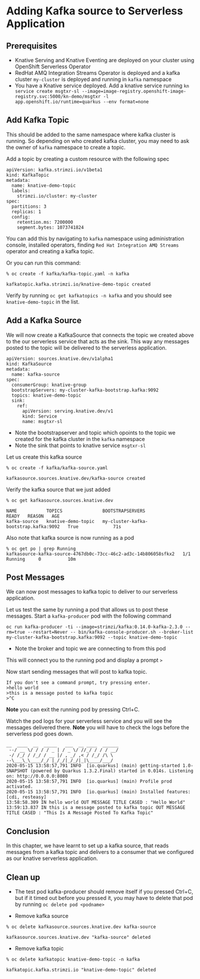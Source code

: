 # Adding Kafka source to Serverless Application

## Prerequisites
* Knative Serving and Knative Eventing are deployed on your cluster using OpenShift Serverless Operator
* RedHat AMQ Integration Streams Operator is deployed and a kafka cluster `my-cluster` is deployed and running in `kafka` namespace
* You have a Knative service deployed. Add a knative service running `kn service create msgtxr-sl --image=image-registry.openshift-image-registry.svc:5000/kn-demo/msgtxr -l app.openshift.io/runtime=quarkus --env format=none`
  

## Add Kafka Topic

This should be added to the same namespace where kafka cluster is running. So depending on who created kafka cluster, you may need to ask the owner of `kafka` namespace to create a topic.

Add a topic by creating a custom resource with the following spec

```
apiVersion: kafka.strimzi.io/v1beta1
kind: KafkaTopic
metadata:
  name: knative-demo-topic
  labels:
    strimzi.io/cluster: my-cluster
spec:
  partitions: 3
  replicas: 1
  config:
    retention.ms: 7200000
    segment.bytes: 1073741824
```
You can add this by navigating to `kafka` namespace using administration console, installed operators, finding `Red Hat Integration AMQ Streams` operator and creating a kafka topic.

Or you can run this command:

```
% oc create -f kafka/kafka-topic.yaml -n kafka

kafkatopic.kafka.strimzi.io/knative-demo-topic created
```
Verify by running `oc get kafkatopics -n kafka` and you should see `knative-demo-topic` in the list.

## Add a Kafka Source

We will now create a KafkaSource that connects the topic we created above to the our serverless service that acts as the sink. This way any messages posted to the topic will be delivered to the serverless application.

```
apiVersion: sources.knative.dev/v1alpha1
kind: KafkaSource
metadata:
  name: kafka-source
spec:
  consumerGroup: knative-group
  bootstrapServers: my-cluster-kafka-bootstrap.kafka:9092 
  topics: knative-demo-topic
  sink:
    ref:
      apiVersion: serving.knative.dev/v1
      kind: Service
      name: msgtxr-sl
```

* Note the bootstrapserver and topic which opoints to the topic we created for the kafka cluster in the `kafka` namespace
* Note the sink that points to knative service `msgtxr-sl`

Let us create this kafka source

```
% oc create -f kafka/kafka-source.yaml

kafkasource.sources.knative.dev/kafka-source created
```

Verify the kafka source that we just added
```
% oc get kafkasource.sources.knative.dev

NAME           TOPICS               BOOTSTRAPSERVERS                        READY   REASON   AGE
kafka-source   knative-demo-topic   my-cluster-kafka-bootstrap.kafka:9092   True             71s
```
Also note that kafka source is now running as a pod

```
% oc get po | grep Running
kafkasource-kafka-source-4767db0c-73cc-46c2-ad3c-14b806058sfkx2   1/1     Running     0          10m
```

## Post Messages

We can now post messages to kafka topic to deliver to our serverless application.

Let us test the same by running a pod that allows us to post these messages. Start a `kafka-producer` pod with the following command

```
oc run kafka-producer -ti --image=strimzi/kafka:0.14.0-kafka-2.3.0 --rm=true --restart=Never -- bin/kafka-console-producer.sh --broker-list my-cluster-kafka-bootstrap.kafka:9092 --topic knative-demo-topic
```
* Note  the broker and topic we are connecting to from this pod

This will connect you to the running pod and display a prompt `>`

Now start sending messages that will post to kafka topic.

```
If you don't see a command prompt, try pressing enter.
>hello world
>this is a message posted to kafka topic
>^C
```
**Note** you can exit the running pod by pressing Ctrl+C. 

Watch the pod logs for your serverless service and you will see the messages delivered there. **Note** you will have to check the logs before the serverless pod goes down.

```
__  ____  __  _____   ___  __ ____  ______ 
 --/ __ \/ / / / _ | / _ \/ //_/ / / / __/ 
 -/ /_/ / /_/ / __ |/ , _/ ,< / /_/ /\ \   
--\___\_\____/_/ |_/_/|_/_/|_|\____/___/   
2020-05-15 13:58:57,791 INFO  [io.quarkus] (main) getting-started 1.0-SNAPSHOT (powered by Quarkus 1.3.2.Final) started in 0.014s. Listening on: http://0.0.0.0:8080
2020-05-15 13:58:57,791 INFO  [io.quarkus] (main) Profile prod activated. 
2020-05-15 13:58:57,791 INFO  [io.quarkus] (main) Installed features: [cdi, resteasy]
13:58:58.309 IN hello world OUT MESSAGE TITLE CASED : "Hello World"
13:59:13.837 IN this is a message posted to kafka topic OUT MESSAGE TITLE CASED : "This Is A Message Posted To Kafka Topic"
```
## Conclusion

In this chapter, we have learnt to set up a kafka source, that reads messages from a kafka topic and delivers to a consumer that we configured as our knative serverless application.


## Clean up

* The test pod kafka-producer should remove itself if you pressed Ctrl+C, but if it timed out before you pressed it, you may have to delete that pod by running `oc delete pod <podname>`

* Remove kafka source

```
% oc delete kafkasource.sources.knative.dev kafka-source

kafkasource.sources.knative.dev "kafka-source" deleted
```

* Remove kafka topic
  
```
% oc delete kafkatopic knative-demo-topic -n kafka

kafkatopic.kafka.strimzi.io "knative-demo-topic" deleted
``` 

